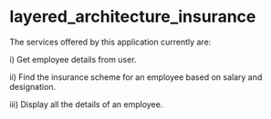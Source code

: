 # layered_architecture_insurance
The services offered by this application currently are:

i) Get employee details from user.

ii) Find the insurance scheme for an employee based on salary and designation.

iii) Display all the details of an employee.

